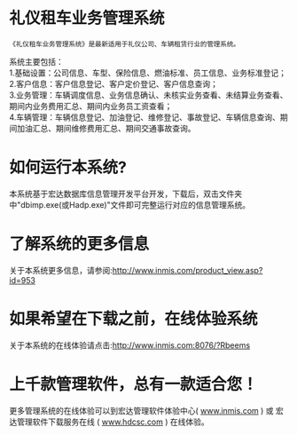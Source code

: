 # 礼仪租车业务管理系统

    《礼仪租车业务管理系统》是最新适用于礼仪公司、车辆租赁行业的管理系统。
    
系统主要包括：  
1.基础设置：公司信息、车型、保险信息、燃油标准、员工信息、业务标准登记；  
2.客户信息：客户信息登记、客户定价登记、客户信息查询；  
3.业务管理：车辆调度信息、业务信息确认、未核实业务查看、未结算业务查看、期间内业务费用汇总、期间内业务员工资查看；  
4.车辆管理：车辆信息登记、加油登记、维修登记、事故登记、车辆信息查询、期间加油汇总、期间维修费用汇总、期间交通事故查询。       
    
# 如何运行本系统?

本系统基于宏达数据库信息管理开发平台开发，下载后，双击文件夹中"dbimp.exe(或Hadp.exe)"文件即可完整运行对应的信息管理系统。

# 了解系统的更多信息

关于本系统更多信息，请参阅:http://www.inmis.com/product_view.asp?id=953

# 如果希望在下载之前，在线体验系统

关于本系统的在线体验请点击:http://www.inmis.com:8076/?Rbeems

# 上千款管理软件，总有一款适合您！

更多管理系统的在线体验可以到宏达管理软件体验中心( www.inmis.com ) 或 宏达管理软件下载服务在线 ( www.hdcsc.com ) 在线体验。



